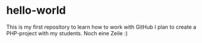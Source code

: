 # hello-world
This is my first repository to learn how to work with GitHub
I plan to create a PHP-project with my students.
Noch eine Zeile :)
